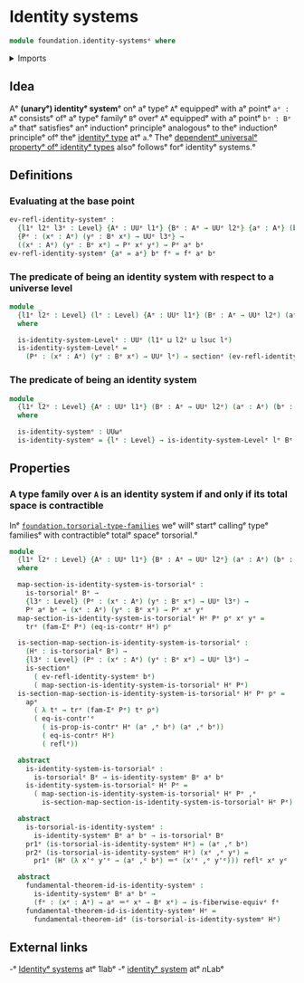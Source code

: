 # Identity systems

```agda
module foundation.identity-systemsᵉ where
```

<details><summary>Imports</summary>

```agda
open import foundation.action-on-identifications-functionsᵉ
open import foundation.dependent-pair-typesᵉ
open import foundation.function-extensionalityᵉ
open import foundation.fundamental-theorem-of-identity-typesᵉ
open import foundation.universe-levelsᵉ

open import foundation-core.contractible-typesᵉ
open import foundation-core.families-of-equivalencesᵉ
open import foundation-core.function-typesᵉ
open import foundation-core.functoriality-dependent-pair-typesᵉ
open import foundation-core.identity-typesᵉ
open import foundation-core.propositionsᵉ
open import foundation-core.retractionsᵉ
open import foundation-core.sectionsᵉ
open import foundation-core.torsorial-type-familiesᵉ
open import foundation-core.transport-along-identificationsᵉ
```

</details>

## Idea

Aᵉ **(unaryᵉ) identityᵉ system**ᵉ onᵉ aᵉ typeᵉ `A`ᵉ equippedᵉ with aᵉ pointᵉ `aᵉ : A`ᵉ
consistsᵉ ofᵉ aᵉ typeᵉ familyᵉ `B`ᵉ overᵉ `A`ᵉ equippedᵉ with aᵉ pointᵉ `bᵉ : Bᵉ a`ᵉ thatᵉ
satisfiesᵉ anᵉ inductionᵉ principleᵉ analogousᵉ to theᵉ inductionᵉ principleᵉ ofᵉ theᵉ
[identityᵉ type](foundation.identity-types.mdᵉ) atᵉ `a`.ᵉ Theᵉ
[dependentᵉ universalᵉ propertyᵉ ofᵉ identityᵉ types](foundation.universal-property-identity-types.mdᵉ)
alsoᵉ followsᵉ forᵉ identityᵉ systems.ᵉ

## Definitions

### Evaluating at the base point

```agda
ev-refl-identity-systemᵉ :
  {l1ᵉ l2ᵉ l3ᵉ : Level} {Aᵉ : UUᵉ l1ᵉ} {Bᵉ : Aᵉ → UUᵉ l2ᵉ} {aᵉ : Aᵉ} (bᵉ : Bᵉ aᵉ)
  {Pᵉ : (xᵉ : Aᵉ) (yᵉ : Bᵉ xᵉ) → UUᵉ l3ᵉ} →
  ((xᵉ : Aᵉ) (yᵉ : Bᵉ xᵉ) → Pᵉ xᵉ yᵉ) → Pᵉ aᵉ bᵉ
ev-refl-identity-systemᵉ {aᵉ = aᵉ} bᵉ fᵉ = fᵉ aᵉ bᵉ
```

### The predicate of being an identity system with respect to a universe level

```agda
module _
  {l1ᵉ l2ᵉ : Level} (lᵉ : Level) {Aᵉ : UUᵉ l1ᵉ} (Bᵉ : Aᵉ → UUᵉ l2ᵉ) (aᵉ : Aᵉ) (bᵉ : Bᵉ aᵉ)
  where

  is-identity-system-Levelᵉ : UUᵉ (l1ᵉ ⊔ l2ᵉ ⊔ lsuc lᵉ)
  is-identity-system-Levelᵉ =
    (Pᵉ : (xᵉ : Aᵉ) (yᵉ : Bᵉ xᵉ) → UUᵉ lᵉ) → sectionᵉ (ev-refl-identity-systemᵉ bᵉ {Pᵉ})
```

### The predicate of being an identity system

```agda
module _
  {l1ᵉ l2ᵉ : Level} {Aᵉ : UUᵉ l1ᵉ} (Bᵉ : Aᵉ → UUᵉ l2ᵉ) (aᵉ : Aᵉ) (bᵉ : Bᵉ aᵉ)
  where

  is-identity-systemᵉ : UUωᵉ
  is-identity-systemᵉ = {lᵉ : Level} → is-identity-system-Levelᵉ lᵉ Bᵉ aᵉ bᵉ
```

## Properties

### A type family over `A` is an identity system if and only if its total space is contractible

Inᵉ [`foundation.torsorial-type-families`](foundation.torsorial-type-families.mdᵉ)
weᵉ willᵉ startᵉ callingᵉ typeᵉ familiesᵉ with contractibleᵉ totalᵉ spaceᵉ torsorial.ᵉ

```agda
module _
  {l1ᵉ l2ᵉ : Level} {Aᵉ : UUᵉ l1ᵉ} {Bᵉ : Aᵉ → UUᵉ l2ᵉ} (aᵉ : Aᵉ) (bᵉ : Bᵉ aᵉ)
  where

  map-section-is-identity-system-is-torsorialᵉ :
    is-torsorialᵉ Bᵉ →
    {l3ᵉ : Level} (Pᵉ : (xᵉ : Aᵉ) (yᵉ : Bᵉ xᵉ) → UUᵉ l3ᵉ) →
    Pᵉ aᵉ bᵉ → (xᵉ : Aᵉ) (yᵉ : Bᵉ xᵉ) → Pᵉ xᵉ yᵉ
  map-section-is-identity-system-is-torsorialᵉ Hᵉ Pᵉ pᵉ xᵉ yᵉ =
    trᵉ (fam-Σᵉ Pᵉ) (eq-is-contrᵉ Hᵉ) pᵉ

  is-section-map-section-is-identity-system-is-torsorialᵉ :
    (Hᵉ : is-torsorialᵉ Bᵉ) →
    {l3ᵉ : Level} (Pᵉ : (xᵉ : Aᵉ) (yᵉ : Bᵉ xᵉ) → UUᵉ l3ᵉ) →
    is-sectionᵉ
      ( ev-refl-identity-systemᵉ bᵉ)
      ( map-section-is-identity-system-is-torsorialᵉ Hᵉ Pᵉ)
  is-section-map-section-is-identity-system-is-torsorialᵉ Hᵉ Pᵉ pᵉ =
    apᵉ
      ( λ tᵉ → trᵉ (fam-Σᵉ Pᵉ) tᵉ pᵉ)
      ( eq-is-contr'ᵉ
        ( is-prop-is-contrᵉ Hᵉ (aᵉ ,ᵉ bᵉ) (aᵉ ,ᵉ bᵉ))
        ( eq-is-contrᵉ Hᵉ)
        ( reflᵉ))

  abstract
    is-identity-system-is-torsorialᵉ :
      is-torsorialᵉ Bᵉ → is-identity-systemᵉ Bᵉ aᵉ bᵉ
    is-identity-system-is-torsorialᵉ Hᵉ Pᵉ =
      ( map-section-is-identity-system-is-torsorialᵉ Hᵉ Pᵉ ,ᵉ
        is-section-map-section-is-identity-system-is-torsorialᵉ Hᵉ Pᵉ)

  abstract
    is-torsorial-is-identity-systemᵉ :
      is-identity-systemᵉ Bᵉ aᵉ bᵉ → is-torsorialᵉ Bᵉ
    pr1ᵉ (is-torsorial-is-identity-systemᵉ Hᵉ) = (aᵉ ,ᵉ bᵉ)
    pr2ᵉ (is-torsorial-is-identity-systemᵉ Hᵉ) (xᵉ ,ᵉ yᵉ) =
      pr1ᵉ (Hᵉ (λ x'ᵉ y'ᵉ → (aᵉ ,ᵉ bᵉ) ＝ᵉ (x'ᵉ ,ᵉ y'ᵉ))) reflᵉ xᵉ yᵉ

  abstract
    fundamental-theorem-id-is-identity-systemᵉ :
      is-identity-systemᵉ Bᵉ aᵉ bᵉ →
      (fᵉ : (xᵉ : Aᵉ) → aᵉ ＝ᵉ xᵉ → Bᵉ xᵉ) → is-fiberwise-equivᵉ fᵉ
    fundamental-theorem-id-is-identity-systemᵉ Hᵉ =
      fundamental-theorem-idᵉ (is-torsorial-is-identity-systemᵉ Hᵉ)
```

## External links

-ᵉ [Identityᵉ systems](https://1lab.dev/1Lab.Path.IdentitySystem.htmlᵉ) atᵉ 1labᵉ
-ᵉ [identityᵉ system](https://ncatlab.org/nlab/show/identity+systemᵉ) atᵉ $n$Labᵉ